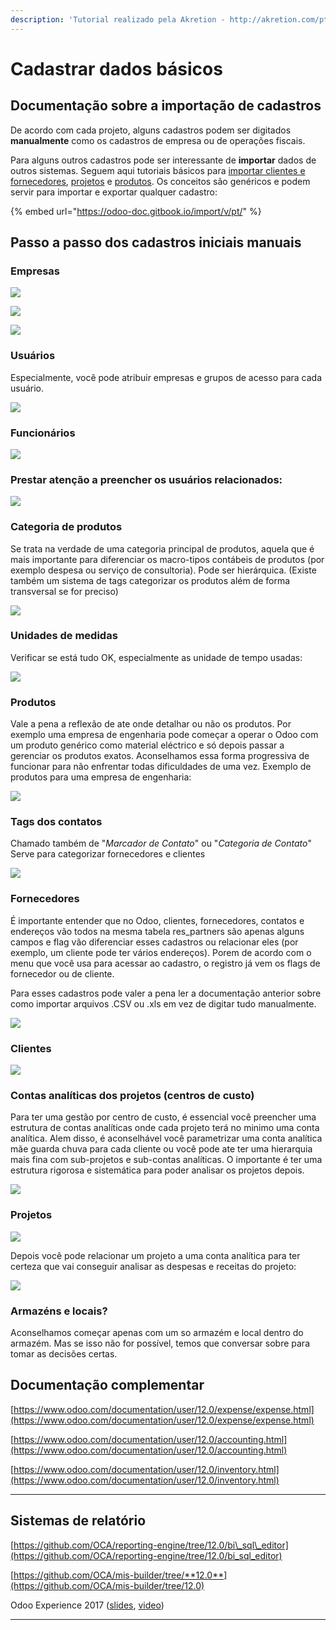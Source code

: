 ```yaml
---
description: 'Tutorial realizado pela Akretion - http://akretion.com/pt-BR'
---
```


# Cadastrar dados básicos

## **Documentação sobre a importação de cadastros**

De acordo com cada projeto, alguns cadastros podem ser digitados **manualmente** como os cadastros de empresa ou de operações fiscais.

Para alguns outros cadastros pode ser interessante de **importar** dados de outros sistemas. Seguem aqui tutoriais básicos para [importar clientes e fornecedores](https://odoo-doc.gitbook.io/import/v/pt/importar-contatos), [projetos](https://odoo-doc.gitbook.io/import/v/pt/importar-projetos) e [produtos](https://odoo-doc.gitbook.io/import/v/pt/importar-produtos). Os conceitos são genéricos e podem servir para importar e exportar qualquer cadastro:

{% embed url="https://odoo-doc.gitbook.io/import/v/pt/" %}

## **Passo a passo dos cadastros iniciais manuais**

### **Empresas**

![](../.gitbook/assets/2020-10-14_17-39.png)

![](../.gitbook/assets/2020-10-14_12-30-1-.png)

![](https://lh6.googleusercontent.com/Hn2i3afbaR5dJyxTXsGH6fXKYC9WNBd1b6ATa-qsl3GIBl9uM57yEH0fXHK-gTxMVG9_BXTixB4DTFoDD9iYfJvfwlDzac7ZWe60kMmWzsYDz7WtI5NwLXjIf0HivedNTFuHImHf)

### **Usuários**

Especialmente, você pode atribuir empresas e grupos de acesso para cada usuário.

![](../.gitbook/assets/2020-10-14_12-32-1-.png)

### **Funcionários** 

![](https://lh6.googleusercontent.com/HhX2-vBo-CD7YKv76CxWVUKKCyxPMC0wd3BZo7zzccskrEj1OpxbBpPlNZh7gQG6sbhZHeP-VdpXxhsNp_Uhoy7GgoTpXox--h9ALjjuXzyMiAClSmfqXTXwPJzWxhRpus27Y8uB)

###  **Prestar atenção a preencher os usuários relacionados:**

![](https://lh5.googleusercontent.com/gClWMXefWqiuLhsO_C79BHTvd4nu2gxnzQTZqKknxwuoAvpLxERUMQHuKmT4iDuo_ZkX6Ns7qSNPl26sqWsKOFjwXbITanWmyNhXGyTqaX8tPzfGrgQW7AqNvZu6q2nOitHyVPIw)

### **Categoria de produtos**

Se trata na verdade de uma categoria principal de produtos, aquela que é mais importante para diferenciar os macro-tipos contábeis de produtos \(por exemplo despesa ou serviço de consultoria\). Pode ser hierárquica. \(Existe também um sistema de tags categorizar os produtos além de forma transversal se for preciso\)

![](https://lh3.googleusercontent.com/IaExTUPhzAE6E7GIzPTEg6lMC-0Q0RVg4mARPUKoe7_eN7Svb8s8cHxHnCi10GuvEM6gUSfj97PNR29A1E_Bj8FxY2xaCIYWofs63V66HYSITzVpJrH7EexuXhK1XQmE16kE-CGP)

### **Unidades de medidas**

Verificar se está tudo OK, especialmente as unidade de tempo usadas:

![](https://lh3.googleusercontent.com/GqCDkfXKT5DOU9DZdwEnsYGpTvu4AH6TWue0Y_RAq9AhxU73i-1uhkTC75MvAvX2AzaUsIwaKetPE6cHqSbOMgxAK0E9snnWrsU9svW55_lu0cpnx5iY1Co_kQb9QN_CBM0dxC8S)

### **Produtos**

Vale a pena a reflexão de ate onde detalhar ou não os produtos. Por exemplo uma empresa de engenharia pode começar a operar o Odoo com um produto genérico como material eléctrico e só depois passar a gerenciar os produtos exatos. Aconselhamos essa forma progressiva de funcionar para não enfrentar todas dificuldades de uma vez. Exemplo de produtos para uma empresa de engenharia:

![](../.gitbook/assets/screenshot-from-2020-10-14-16-30-13.png)

### **Tags dos contatos**

Chamado também de "_Marcador de Contato_" ou "_Categoria de Contato_" Serve para categorizar fornecedores e clientes

![](../.gitbook/assets/2020-10-14_17-42.png)

### **Fornecedores**

É importante entender que no Odoo, clientes, fornecedores, contatos e endereços vão todos na mesma tabela res\_partners são apenas alguns campos e flag vão diferenciar esses cadastros ou relacionar eles \(por exemplo, um cliente pode ter vários endereços\). Porem de acordo com o menu que você usa para acessar ao cadastro, o registro já vem os flags de fornecedor ou de cliente.

Para esses cadastros pode valer a pena ler a documentação anterior sobre como importar arquivos .CSV ou .xls em vez de digitar tudo manualmente.

![](../.gitbook/assets/2020-10-14_16-35.png)

### **Clientes**

![](../.gitbook/assets/2020-10-14_16-33.png)

### **Contas analíticas dos projetos \(centros de custo\)**

Para ter uma gestão por centro de custo, é essencial você preencher uma estrutura de contas analíticas onde cada projeto terá no minimo uma conta analítica. Alem disso, é aconselhável você parametrizar uma conta analítica mãe guarda chuva para cada cliente ou você pode ate ter uma hierarquia mais fina com sub-projetos e sub-contas analíticas. O importante é ter uma estrutura rigorosa e sistemática para poder analisar os projetos depois.

![](../.gitbook/assets/2020-10-14_17-26.png)

### **Projetos**

![](../.gitbook/assets/2020-10-14_16-40.png)

Depois você pode relacionar um projeto a uma conta analítica para ter certeza que vai conseguir analisar as despesas e receitas do projeto:

![](../.gitbook/assets/2020-10-14_17-20.png)

### **Armazéns e locais?**

Aconselhamos começar apenas com um so armazém e local dentro do armazém. Mas se isso não for possível, temos que conversar sobre para tomar as decisões certas.

## **Documentação complementar**

[https://www.odoo.com/documentation/user/12.0/expense/expense.html](https://www.odoo.com/documentation/user/12.0/expense/expense.html)

[https://www.odoo.com/documentation/user/12.0/accounting.html](https://www.odoo.com/documentation/user/12.0/accounting.html)

[https://www.odoo.com/documentation/user/12.0/inventory.html](https://www.odoo.com/documentation/user/12.0/inventory.html)  
****

## **Sistemas de relatório**

[https://github.com/OCA/reporting-engine/tree/12.0/bi\_sql\_editor](https://github.com/OCA/reporting-engine/tree/12.0/bi_sql_editor)

[https://github.com/OCA/mis-builder/tree/**12.0**](https://github.com/OCA/mis-builder/tree/12.0)

 Odoo Experience 2017 \([slides](https://www.slideshare.net/acsone/budget-control-with-misbuilder-3-2017), [video](https://youtu.be/0PpxGAf2l-0)\)  
  
****

